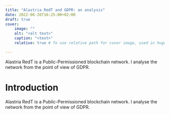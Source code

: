 ```yaml
---
title: "Alastria RedT and GDPR: an analysis"
date: 2022-06-26T16:25:00+02:00
draft: true
cover:
    image: ""
    alt: "<alt text>"
    caption: "<text>"
    relative: true # To use relative path for cover image, used in hugo Page-bundles

---
```


Alastria RedT is a Public-Permissioned blockchain network. I analyse the network from the point of view of GDPR.

# Introduction

Alastria RedT is a Public-Permissioned blockchain network. I analyse the network from the point of view of GDPR.
